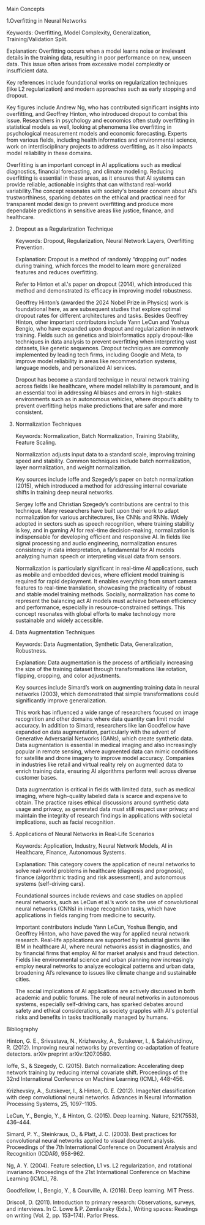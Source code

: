 Main Concepts
  
  1.Overfitting in Neural Networks
    
  Keywords: Overfitting, Model Complexity, Generalization, Training/Validation Split.
   
  Explanation: Overfitting occurs when a model learns noise or irrelevant details in the training data, resulting in poor performance on new, unseen data. This issue often arises from excessive model complexity or insufficient data.
    
  Key references include foundational works on regularization techniques (like L2 regularization) and modern approaches such as early stopping and dropout.
   
  Key figures include Andrew Ng, who has contributed significant insights into overfitting, and Geoffrey Hinton, who introduced dropout to combat this issue. Researchers in psychology and economics often study overfitting in statistical models as well, looking at phenomena like overfitting in psychological measurement models and economic forecasting. Experts from various fields, including health informatics and environmental science, work on interdisciplinary projects to address overfitting, as it also impacts model reliability in these domains.
    
   Overfitting is an important concept in AI applications such as medical diagnostics, financial forecasting, and climate modeling. Reducing overfitting is essential in these areas, as it ensures that AI systems can provide reliable, actionable insights that can withstand real-world variability.The concept resonates with society's broader concern about AI’s trustworthiness, sparking debates on the ethical and practical need for transparent model design to prevent overfitting and produce more dependable predictions in sensitive areas like justice, finance, and healthcare.

 2. Dropout as a Regularization Technique
     
    Keywords: Dropout, Regularization, Neural Network Layers, Overfitting Prevention.

    Explanation: Dropout is a method of randomly “dropping out” nodes during training, which forces the model to learn more generalized features and reduces overfitting.

    Refer to Hinton et al.'s paper on dropout (2014), which introduced this method and demonstrated its efficacy in improving model robustness.

    Geoffrey Hinton’s (awarded the 2024 Nobel Prize in Physics) work is foundational here, as are subsequent studies that explore optimal dropout rates for different architectures and tasks. Besides Geoffrey Hinton, other important contributors include Yann LeCun and Yoshua Bengio, who have expanded upon dropout and regularization in network training. Fields such as genetics and bioinformatics apply dropout-like techniques in data analysis to prevent overfitting when interpreting vast datasets, like genetic sequences. Dropout techniques are commonly implemented by leading tech firms, including Google and Meta, to improve model reliability in areas like recommendation systems, language models, and personalized AI services.

    Dropout has become a standard technique in neural network training across fields like healthcare, where model reliability is paramount, and is an essential tool in addressing AI biases and errors in high-stakes environments such as in autonomous vehicles, where dropout’s ability to prevent overfitting helps make predictions that are safer and more consistent.

   3. Normalization Techniques
     
       Keywords: Normalization, Batch Normalization, Training Stability, Feature Scaling.
     
       Normalization adjusts input data to a standard scale, improving training speed and stability. Common techniques include batch normalization, layer normalization, and weight normalization.

       Key sources include Ioffe and Szegedy’s paper on batch normalization (2015), which introduced a method for addressing internal covariate shifts in training deep neural networks.

       Sergey Ioffe and Christian Szegedy’s contributions are central to this technique. Many researchers have built upon their work to adapt normalization for various architectures, like CNNs and RNNs. Widely adopted in sectors such as speech recognition, where training stability is key, and in gaming AI for real-time decision-making, normalization is indispensable for developing efficient and responsive AI. In fields like signal processing and audio engineering, normalization ensures consistency in data interpretation, a fundamental for AI models analyzing human speech or interpreting visual data from sensors.


       Normalization is particularly significant in real-time AI applications, such as mobile and embedded devices, where efficient model training is required for rapid deployment. It enables everything from smart camera features to real-time translation, showcasing the practicality of robust and stable model training methods.
Socially, normalization has come to represent the balancing act AI models must achieve between efficiency and performance, especially in resource-constrained settings. This concept resonates with global efforts to make technology more sustainable and widely accessible.

  4. Data Augmentation Techniques
    
        Keywords: Data Augmentation, Synthetic Data, Generalization, Robustness.
        
        Explanation: Data augmentation is the process of artificially increasing the size of the training dataset through transformations like rotation, flipping, cropping, and color adjustments.
        
        Key sources include Simard’s work on augmenting training data in neural networks (2003), which demonstrated that simple transformations could significantly improve generalization.
        
        This work has influenced a wide range of researchers focused on image recognition and other domains where data quantity can limit model accuracy. In addition to Simard, researchers like Ian Goodfellow have expanded on data augmentation, particularly with the advent of Generative Adversarial Networks (GANs), which create synthetic data. Data augmentation is essential in medical imaging and also increasingly popular in remote sensing, where augmented data can mimic conditions for satellite and drone imagery to improve model accuracy. Companies in industries like retail and virtual reality rely on augmented data to enrich training data, ensuring AI algorithms perform well across diverse customer bases.
        
        Data augmentation is critical in fields with limited data, such as medical imaging, where high-quality labeled data is scarce and expensive to obtain. The practice raises ethical discussions around synthetic data usage and privacy, as generated data must still respect user privacy and maintain the integrity of research findings in applications with societal implications, such as facial recognition.
      
  5. Applications of Neural Networks in Real-Life Scenarios
    
        Keywords: Application, Industry, Neural Network Models, AI in Healthcare, Finance, Autonomous Systems.
    
        Explanation: This category covers the application of neural networks to solve real-world problems in healthcare (diagnosis and prognosis), finance (algorithmic trading and risk assessment), and autonomous systems (self-driving cars).
    
        Foundational sources include reviews and case studies on applied neural networks, such as LeCun et al.’s work on the use of convolutional neural networks (CNNs) in image recognition tasks, which have applications in fields ranging from medicine to security.
    
        Important contributors include Yann LeCun, Yoshua Bengio, and Geoffrey Hinton, who have paved the way for applied neural network research. Real-life applications are supported by industrial giants like IBM in healthcare AI, where neural networks assist in diagnostics, and by financial firms that employ AI for market analysis and fraud detection. Fields like environmental science and urban planning now increasingly employ neural networks to analyze ecological patterns and urban data, broadening AI’s relevance to issues like climate change and sustainable cities.
    
        The social implications of AI applications are actively discussed in both academic and public forums. The role of neural networks in autonomous systems, especially self-driving cars, has sparked debates around safety and ethical considerations, as society grapples with AI's potential risks and benefits in tasks traditionally managed by humans.

Bibliography

Hinton, G. E., Srivastava, N., Krizhevsky, A., Sutskever, I., & Salakhutdinov, R. (2012). Improving neural networks by preventing co-adaptation of feature detectors. arXiv preprint arXiv:1207.0580.

Ioffe, S., & Szegedy, C. (2015). Batch normalization: Accelerating deep network training by reducing internal covariate shift. Proceedings of the 32nd International Conference on Machine Learning (ICML), 448-456.

Krizhevsky, A., Sutskever, I., & Hinton, G. E. (2012). ImageNet classification with deep convolutional neural networks. Advances in Neural Information Processing Systems, 25, 1097–1105.

LeCun, Y., Bengio, Y., & Hinton, G. (2015). Deep learning. Nature, 521(7553), 436–444.

Simard, P. Y., Steinkraus, D., & Platt, J. C. (2003). Best practices for convolutional neural networks applied to visual document analysis. Proceedings of the 7th International Conference on Document Analysis and Recognition (ICDAR), 958-962.

Ng, A. Y. (2004). Feature selection, L1 vs. L2 regularization, and rotational invariance. Proceedings of the 21st International Conference on Machine Learning (ICML), 78.

Goodfellow, I., Bengio, Y., & Courville, A. (2016). Deep learning. MIT Press.

Driscoll, D. (2011). Introduction to primary research: Observations, surveys, and interviews. In C. Lowe & P. Zemliansky (Eds.), Writing spaces: Readings on writing (Vol. 2, pp. 153–174). Parlor Press.

